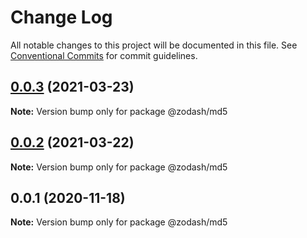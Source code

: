 # Change Log

All notable changes to this project will be documented in this file.
See [Conventional Commits](https://conventionalcommits.org) for commit guidelines.

## [0.0.3](https://github.com/zcorky/zodash/compare/@zodash/md5@0.0.2...@zodash/md5@0.0.3) (2021-03-23)

**Note:** Version bump only for package @zodash/md5





## [0.0.2](https://github.com/zcorky/zodash/compare/@zodash/md5@0.0.1...@zodash/md5@0.0.2) (2021-03-22)

**Note:** Version bump only for package @zodash/md5





## 0.0.1 (2020-11-18)

**Note:** Version bump only for package @zodash/md5
